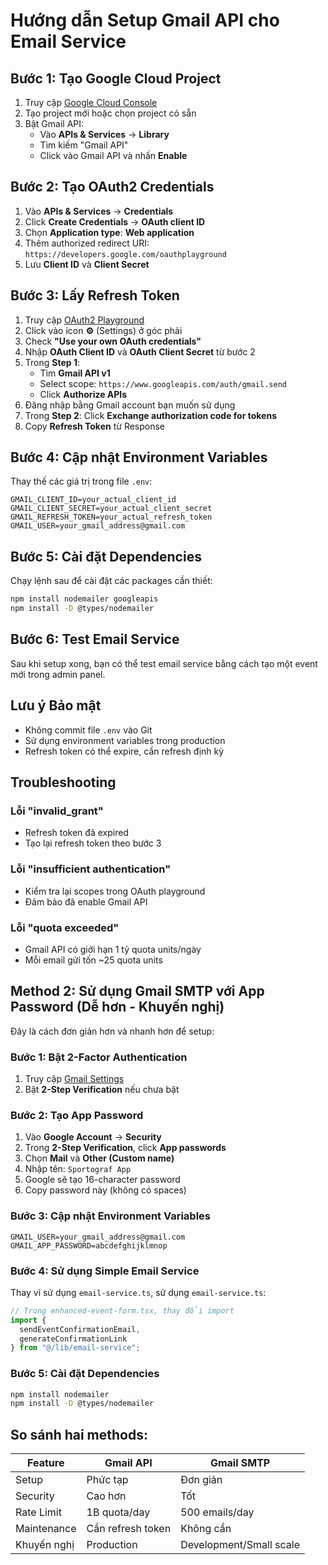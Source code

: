 # Hướng dẫn Setup Gmail API cho Email Service

## Bước 1: Tạo Google Cloud Project

1. Truy cập [Google Cloud Console](https://console.cloud.google.com/)
2. Tạo project mới hoặc chọn project có sẵn
3. Bật Gmail API:
   - Vào **APIs & Services** → **Library**
   - Tìm kiếm "Gmail API"
   - Click vào Gmail API và nhấn **Enable**

## Bước 2: Tạo OAuth2 Credentials

1. Vào **APIs & Services** → **Credentials**
2. Click **Create Credentials** → **OAuth client ID**
3. Chọn **Application type**: **Web application**
4. Thêm authorized redirect URI: `https://developers.google.com/oauthplayground`
5. Lưu **Client ID** và **Client Secret**

## Bước 3: Lấy Refresh Token

1. Truy cập [OAuth2 Playground](https://developers.google.com/oauthplayground)
2. Click vào icon **⚙️** (Settings) ở góc phải
3. Check **"Use your own OAuth credentials"**
4. Nhập **OAuth Client ID** và **OAuth Client Secret** từ bước 2
5. Trong **Step 1**:
   - Tìm **Gmail API v1**
   - Select scope: `https://www.googleapis.com/auth/gmail.send`
   - Click **Authorize APIs**
6. Đăng nhập bằng Gmail account bạn muốn sử dụng
7. Trong **Step 2**: Click **Exchange authorization code for tokens**
8. Copy **Refresh Token** từ Response

## Bước 4: Cập nhật Environment Variables

Thay thế các giá trị trong file `.env`:

```env
GMAIL_CLIENT_ID=your_actual_client_id
GMAIL_CLIENT_SECRET=your_actual_client_secret
GMAIL_REFRESH_TOKEN=your_actual_refresh_token
GMAIL_USER=your_gmail_address@gmail.com
```

## Bước 5: Cài đặt Dependencies

Chạy lệnh sau để cài đặt các packages cần thiết:

```bash
npm install nodemailer googleapis
npm install -D @types/nodemailer
```

## Bước 6: Test Email Service

Sau khi setup xong, bạn có thể test email service bằng cách tạo một event mới trong admin panel.

## Lưu ý Bảo mật

- Không commit file `.env` vào Git
- Sử dụng environment variables trong production
- Refresh token có thể expire, cần refresh định kỳ

## Troubleshooting

### Lỗi "invalid_grant"
- Refresh token đã expired
- Tạo lại refresh token theo bước 3

### Lỗi "insufficient authentication"
- Kiểm tra lại scopes trong OAuth playground
- Đảm bảo đã enable Gmail API

### Lỗi "quota exceeded"
- Gmail API có giới hạn 1 tỷ quota units/ngày
- Mỗi email gửi tốn ~25 quota units

## Method 2: Sử dụng Gmail SMTP với App Password (Dễ hơn - Khuyến nghị)

Đây là cách đơn giản hơn và nhanh hơn để setup:

### Bước 1: Bật 2-Factor Authentication
1. Truy cập [Gmail Settings](https://myaccount.google.com/security)
2. Bật **2-Step Verification** nếu chưa bật

### Bước 2: Tạo App Password
1. Vào **Google Account** → **Security**
2. Trong **2-Step Verification**, click **App passwords**
3. Chọn **Mail** và **Other (Custom name)**
4. Nhập tên: `Sportograf App`
5. Google sẽ tạo 16-character password
6. Copy password này (không có spaces)

### Bước 3: Cập nhật Environment Variables
```env
GMAIL_USER=your_gmail_address@gmail.com
GMAIL_APP_PASSWORD=abcdefghijklmnop
```

### Bước 4: Sử dụng Simple Email Service
Thay vì sử dụng `email-service.ts`, sử dụng `email-service.ts`:

```typescript
// Trong enhanced-event-form.tsx, thay đổi import
import { 
  sendEventConfirmationEmail, 
  generateConfirmationLink 
} from "@/lib/email-service";
```

### Bước 5: Cài đặt Dependencies
```bash
npm install nodemailer
npm install -D @types/nodemailer
```

## So sánh hai methods:

| Feature | Gmail API | Gmail SMTP |
|---------|-----------|------------|
| Setup | Phức tạp | Đơn giản |
| Security | Cao hơn | Tốt |
| Rate Limit | 1B quota/day | 500 emails/day |
| Maintenance | Cần refresh token | Không cần |
| Khuyến nghị | Production | Development/Small scale | 